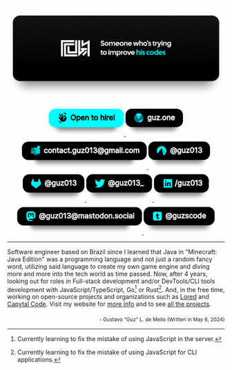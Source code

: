 <div>
    <div align="center">
        <a href="https://guz.one/code">
            <img src="./static/profile-banner.svg" width="1000"/>
        </a>
    </div>
    <div align="center">
        <p>
            <a href="mailto:contact.guz013@gmail.com?subject=Job opportunity">
                <img src="./static/job-badge.svg"/>
            </a>
            <span/>
            <a href="https://guz.one">
                <img src="./static/website-badge.svg"/>
            </a>
            <span/>
            <a href="mailto:contact.guz013@gmail.com?subject=GitHub profile&body=Nice profile btw!">
                <img src="./static/email-badge.svg"/>
            </a>
            <span/>
            <a href="https://codeberg.com/Guz013">
                <img src="./static/codeberg-badge.svg"/>
            </a>
            <span/>
            <a href="https://gitlab.com/Guz013">
                <img src="./static/gitlab-badge.svg"/>
            </a>
            <span/>
            <a href="https://twitter.com/guz013_">
                <img src="./static/twitter-badge.svg"/>
            </a>
            <span/>
            <a href="https://linkedin.com/in/guz013_">
                <img src="./static/linkedin-badge.svg"/>
            </a>
            <span/>
            <a href="https://mastodon.social/@guz013">
                <img src="./static/mastodon-badge.svg"/>
            </a>
            <span/>
            <a href="https://guzscode.tmumblr.com">
                <img src="./static/tumblr-badge.svg"/>
            </a>
        </p>
    </div>
</div>

---

Software engineer based on Brazil since I learned that Java in "Minecraft: Java
Edition" was a programming language and not just a random fancy word, utilizing
said language to create my own game engine and diving more and more into the
tech world as time passed. Now, after 4 years, looking out for roles in
Full-stack development and/or DevTools/CLI tools development with
JavaScript/TypeScript, Go[^1] or Rust[^2]. And, in the free time, working on
open-source projects and organizations such as
[Lored](https://github.com/LoredDev) and [Capytal
Code](https://github.com/capytalcode). Visit my website for [more
info](https://guz.one/about) and to see [all the
projects](https://guz.one/projects).

<p align="right"><sub>- Gustavo "Guz" L. de Mello (Written in May 6, 2024)</sub></p>

[^1]: Currently learning to fix the mistake of using JavaScript in the server.
[^2]: Currently learning to fix the mistake of using JavaScript for CLI applications.
